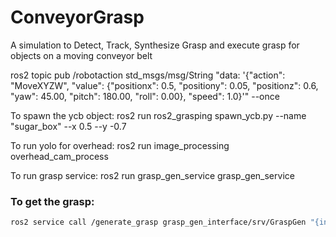 # ConveyorGrasp
A simulation to Detect, Track, Synthesize Grasp and execute grasp for objects on a moving conveyor belt


ros2 topic pub /robotaction std_msgs/msg/String "data: '{\"action\": \"MoveXYZW\", \"value\": {\"positionx\": 0.5, \"positiony\": 0.05, \"positionz\": 0.6, \"yaw\": 45.00, \"pitch\": 180.00, \"roll\": 0.00}, \"speed\": 1.0}'" --once

To spawn the ycb object:
ros2 run ros2_grasping spawn_ycb.py --name "sugar_box" --x 0.5 --y -0.7

To run yolo for overhead:
ros2 run image_processing overhead_cam_process 

To run grasp service:
ros2 run grasp_gen_service grasp_gen_service 

### To get the grasp:
```bash
ros2 service call /generate_grasp grasp_gen_interface/srv/GraspGen "{input: '{\"grasp_type\": \"generate_grasp_grconvnet\", \"crop\": [230, 191, 391, 262]}'}"




